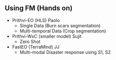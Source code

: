## Using FM (Hands on)
- Prithvi-EO (HLS) Paolo
    - Single Data (Burn scars segmentation)
    - Multi-temporal Data (Crop segmentation)
- Prithvi-WxC  (smaller model) Sujit
    - Zero Shot
- FastEO (TerraMind) JJ
    - Multi-modal Disaster response using S1, S2

